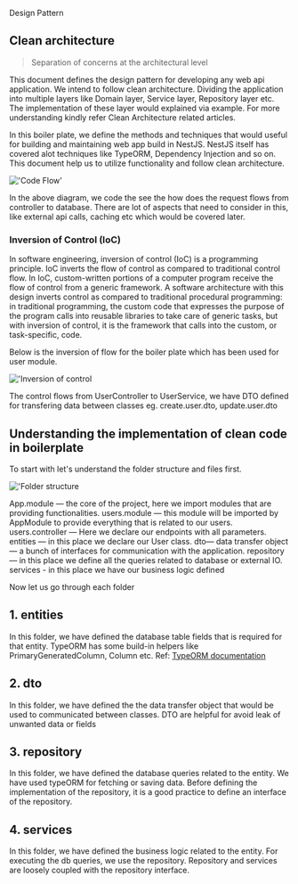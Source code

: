 Design Pattern

## Clean architecture

> Separation of concerns at the architectural level

This document defines the design pattern for developing any web api application. We intend to follow clean architecture. Dividing the application into multiple layers like Domain layer, Service layer, Repository layer etc. The implementation of these layer would explained via example. For more understanding kindly refer Clean Architecture related articles.

In this boiler plate, we define the methods and techniques that would useful for building and maintaining web app build in NestJS. NestJS itself has covered alot techniques like TypeORM, Dependency Injection and so on. This document help us to utilize functionality and follow clean architecture.

!['Code Flow'](https://github.com/NeoSOFT-Technologies/rest-node-nestjs/blob/main/wiki/images/code-flow.jpg?raw=true)

In the above diagram, we code the see the how does the request flows from controller to database. There are lot of aspects that need to consider in this, like external api calls, caching etc which would be covered later.

### Inversion of Control (IoC)

In software engineering, inversion of control (IoC) is a programming principle. IoC inverts the flow of control as compared to traditional control flow. In IoC, custom-written portions of a computer program receive the flow of control from a generic framework. A software architecture with this design inverts control as compared to traditional procedural programming: in traditional programming, the custom code that expresses the purpose of the program calls into reusable libraries to take care of generic tasks, but with inversion of control, it is the framework that calls into the custom, or task-specific, code.

Below is the inversion of flow for the boiler plate which has been used for user module.

!['Inversion of control](https://github.com/NeoSOFT-Technologies/rest-node-nestjs/blob/main/wiki/Inversion-of-control.jpg?raw=true)

The control flows from UserController to UserService, we have DTO defined for transfering data between classes eg. create.user.dto, update.user.dto

## Understanding the implementation of clean code in boilerplate

To start with let's understand the folder structure and files first.

!['Folder structure](https://github.com/NeoSOFT-Technologies/rest-node-nestjs/blob/main/wiki/folder-structure.png?raw=true)

App.module — the core of the project, here we import modules that are providing functionalities.
users.module — this module will be imported by AppModule to provide everything that is related to our users.
users.controller — Here we declare our endpoints with all parameters.
entities — in this place we declare our User class.
dto— data transfer object — a bunch of interfaces for communication with the application.
repository — in this place we define all the queries related to database or external IO.
services - in this place we have our business logic defined

Now let us go through each folder

## 1. entities

In this folder, we have defined the database table fields that is required for that entity. TypeORM has some build-in helpers like PrimaryGeneratedColumn, Column etc. Ref: [TypeORM documentation](https://typeorm.io/#/entities)

## 2. dto

In this folder, we have defined the the data transfer object that would be used to communicated between classes. DTO are helpful for avoid leak of unwanted data or fields

## 3. repository

In this folder, we have defined the database queries related to the entity. We have used typeORM for fetching or saving data. Before defining the implementation of the repository, it is a good practice to define an interface of the repository.

## 4. services

In this folder, we have defined the business logic related to the entity. For executing the db queries, we use the repository. Repository and services are loosely coupled with the repository interface.
